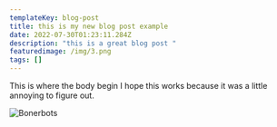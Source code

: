 ```yaml
---
templateKey: blog-post
title: this is my new blog post example
date: 2022-07-30T01:23:11.284Z
description: "this is a great blog post "
featuredimage: /img/3.png
tags: []
---
```

This is where the body begin I hope this works because it was a little annoying to figure out.

![Bonerbots](/img/3.png "bonerbots")